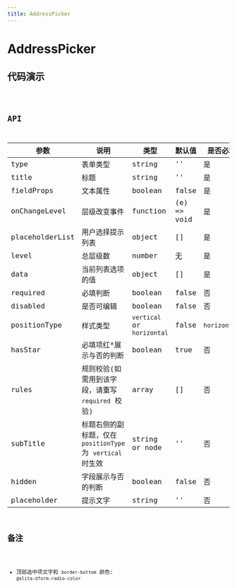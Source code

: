 ```yaml
---
title: AddressPicker
---
```


# AddressPicker

## 代码演示

<code src="./demo/index.tsx" />

## API

| 参数            | 说明                                                       | 类型                       | 默认值      | 是否必填     |
| --------------- | ---------------------------------------------------------- | -------------------------- | ----------- | ------------ |
| type            | 表单类型                                                   | string                     | ''          | 是           |
| title           | 标题                                                       | string                     | ''          | 是           |
| fieldProps      | 文本属性                                                   | boolean                    | false       | 是           |
| onChangeLevel   | 层级改变事件                                               | function                   | (e) => void | 是           |
| placeholderList | 用户选择提示列表                                           | object                     | []          | 是           |
| level           | 总层级数                                                   | number                     | 无          | 是           |
| data            | 当前列表选项的值                                           | object                     | []          | 是           |
| required        | 必填判断                                                   | boolean                    | false       | 否           |
| disabled        | 是否可编辑                                                 | boolean                    | false       | 否           |
| positionType    | 样式类型                                                   | `vertical` or `horizontal` | false       | `horizontal` |
| hasStar         | 必填项红\*展示与否的判断                                   | boolean                    | true        | 否           |
| rules           | 规则校验(如需用到该字段，请重写 `required` 校验)           | array                      | []          | 否           |
| subTitle        | 标题右侧的副标题，仅在 `positionType` 为 `vertical` 时生效 | string or node             | ''          | 否           |
| hidden          | 字段展示与否的判断                                         | boolean                    | false       | 否           |
| placeholder     | 提示文字                                                   | string                     | ''          | 否           |

## 备注

- 顶部选中项文字和 `border-bottom` 颜色: `@alita-dform-radio-color`

